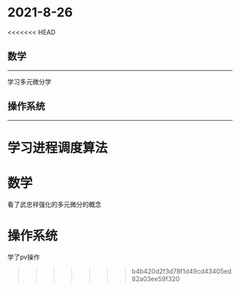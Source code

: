 # 2021-8-26
<<<<<<< HEAD
## 数学
---
学习多元微分学  
## 操作系统
---
学习进程调度算法
=======
# 数学
看了武忠祥强化的多元微分的概念
# 操作系统
学了pv操作
>>>>>>> b4b420d2f3d78f1d49cd43405ed82a03ee59f320
